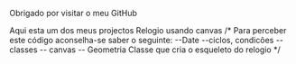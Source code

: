 Obrigado por visitar o meu GitHub

Aqui esta um dos meus projectos
Relogio usando canvas
/*
    Para perceber este código aconselha-se saber o seguinte:
        --Date
        --ciclos, condicões
        -- classes
        -- canvas
        -- Geometria
    Classe que cria o esqueleto do relogio
*/

